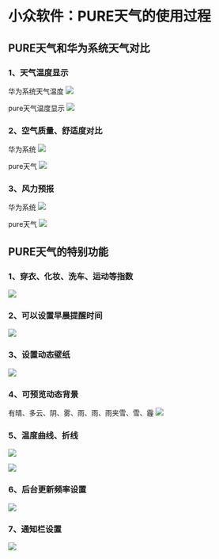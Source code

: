 # 小众软件：PURE天气的使用过程

## PURE天气和华为系统天气对比

### 1、天气温度显示
华为系统天气温度
![](1.jpg)

pure天气温度显示
![](6.jpg)

### 2、空气质量、舒适度对比
华为系统
![](2.jpg)

pure天气
![](5.jpg)

### 3、风力预报
华为系统
![](3.jpg)

pure天气
![](4.jpg)

## PURE天气的特别功能
### 1、穿衣、化妆、洗车、运动等指数
![](7.jpg)

### 2、可以设置早晨提醒时间
![](8.jpg)

### 3、设置动态壁纸
![](9.jpg)

### 4、可预览动态背景
有晴、多云、阴、雾、雨、雨、雨夹雪、雪、霾
![](10.jpg)

### 5、温度曲线、折线
![](11.jpg)

![](1.jpg)

### 6、后台更新频率设置
![](12.jpg)

### 7、通知栏设置
![](13.jpg)





